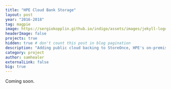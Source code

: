 ```yaml
---
title: "HPE Cloud Bank Storage"
layout: post
year: "2016-2018"
tag: magpie
image: https://sergiokopplin.github.io/indigo/assets/images/jekyll-logo-light-solid.png
headerImage: false
projects: true
hidden: true # don't count this post in blog pagination
description: "Adding public cloud backing to StoreOnce, HPE's on-premises secondary storage appliance."
category: project
author: samhealer
externalLink: false
big: true
---
```


Coming soon.